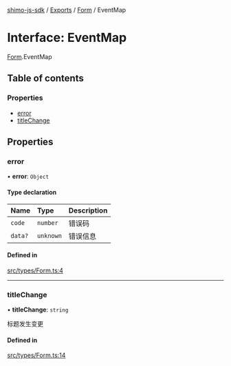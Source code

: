 [shimo-js-sdk](../README.md) / [Exports](../modules.md) / [Form](../modules/Form.md) / EventMap

# Interface: EventMap

[Form](../modules/Form.md).EventMap

## Table of contents

### Properties

- [error](Form.EventMap.md#error)
- [titleChange](Form.EventMap.md#titlechange)

## Properties

### error

• **error**: `Object`

#### Type declaration

| Name | Type | Description |
| :------ | :------ | :------ |
| `code` | `number` | 错误码 |
| `data?` | `unknown` | 错误信息 |

#### Defined in

[src/types/Form.ts:4](https://github.com/shimohq/shimo-js-sdk/blob/203a7cb/src/types/Form.ts#L4)

___

### titleChange

• **titleChange**: `string`

标题发生变更

#### Defined in

[src/types/Form.ts:14](https://github.com/shimohq/shimo-js-sdk/blob/203a7cb/src/types/Form.ts#L14)

